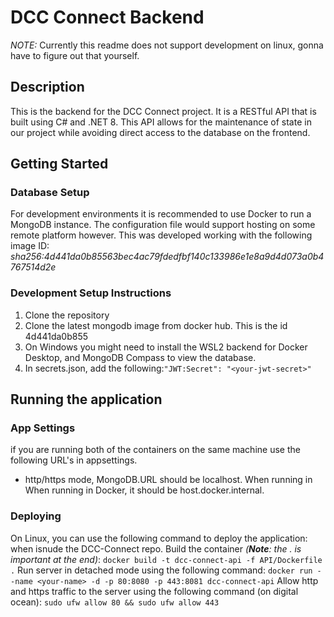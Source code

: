 
# DCC Connect Backend
_NOTE:_ Currently this readme does not support development on linux, gonna have to figure out that yourself.
## Description
This is the backend for the DCC Connect project.
It is a RESTful API that is built using C# and .NET 8.
This API allows for the maintenance of state in our project while avoiding direct access to the database on the frontend.

## Getting Started
### Database Setup
For development environments it is recommended to use Docker to run a MongoDB instance. 
The configuration file would support hosting on some remote platform however.
This was developed working with the following image ID: _sha256:4d441da0b85563bec4ac79fdedfbf140c133986e1e8a9d4d073a0b4767514d2e_

### Development Setup Instructions
1. Clone the repository
1. Clone the latest mongodb image from docker hub. This is the id 4d441da0b855
1. On Windows you might need to install the WSL2 backend for Docker Desktop, and MongoDB Compass to view the database.
1. In secrets.json, add the following:`"JWT:Secret": "<your-jwt-secret>"`

## Running the application
### App Settings
if you are running both of the containers on the same machine use the following URL's in appsettings.
- http/https mode, MongoDB.URL should be localhost.
When running in 
When running in Docker, it should be host.docker.internal.

### Deploying
On Linux, you can use the following command to deploy the application: when isnude the DCC-Connect repo.
Build the container *(__Note__: the . is important at the end)*: 
```docker build -t dcc-connect-api -f API/Dockerfile .``` 
Run server in detached mode using the following command:
```docker run --name <your-name> -d -p 80:8080 -p 443:8081 dcc-connect-api```
Allow http and https traffic to the server using the following command (on digital ocean):
```sudo ufw allow 80 && sudo ufw allow 443```

